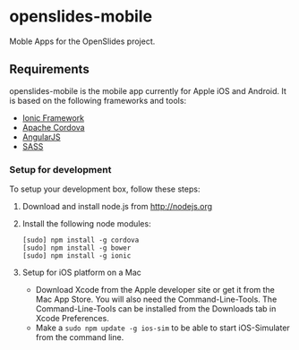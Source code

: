# openslides-mobile
Moble Apps for the OpenSlides project.

## Requirements
openslides-mobile is the mobile app currently for Apple iOS and Android. It is based on the following frameworks and tools:

* [Ionic Framework](http://ionicframework.com)
* [Apache Cordova](http://cordova.apache.org)
* [AngularJS](https://angularjs.org)
* [SASS](http://sass-lang.com)

### Setup for development
To setup your development box, follow these steps:

1. Download and install node.js from http://nodejs.org

2. Install the following node modules: 
	```
	[sudo] npm install -g cordova
	[sudo] npm install -g bower
	[sudo] npm install -g ionic
	```


3. Setup for iOS platform on a Mac   
	* Download Xcode from the Apple developer site or get it from the Mac App Store. You will also need the Command-Line-Tools. The Command-Line-Tools can be installed from the Downloads tab in Xcode Preferences.
	* Make a ```sudo npm update -g ios-sim``` to be able to start iOS-Simulater from the command line.
